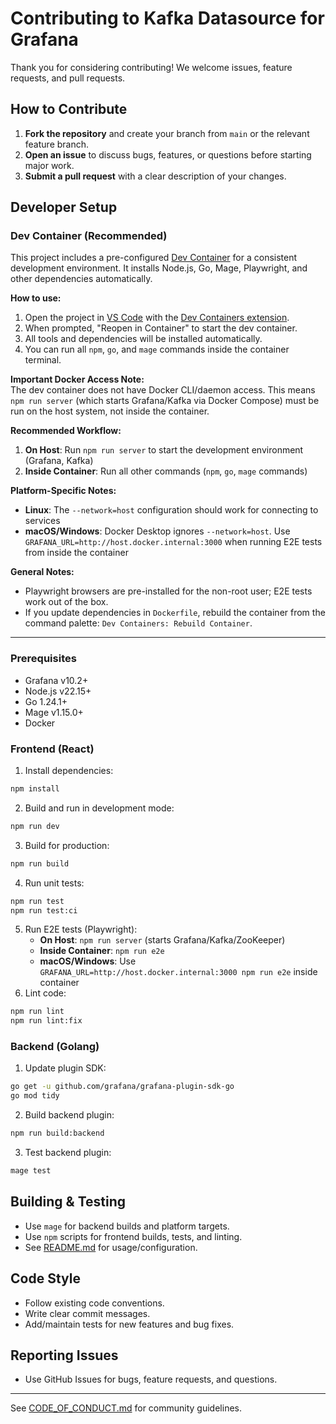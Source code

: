 
# Contributing to Kafka Datasource for Grafana

Thank you for considering contributing! We welcome issues, feature requests, and pull requests.

## How to Contribute

1. **Fork the repository** and create your branch from `main` or the relevant feature branch.
2. **Open an issue** to discuss bugs, features, or questions before starting major work.
3. **Submit a pull request** with a clear description of your changes.

## Developer Setup

### Dev Container (Recommended)

This project includes a pre-configured [Dev Container](https://containers.dev/) for a consistent development environment. It installs Node.js, Go, Mage, Playwright, and other dependencies automatically.

**How to use:**

1. Open the project in [VS Code](https://code.visualstudio.com/) with the [Dev Containers extension](https://marketplace.visualstudio.com/items?itemName=ms-vscode-remote.remote-containers).
2. When prompted, "Reopen in Container" to start the dev container.
3. All tools and dependencies will be installed automatically.
4. You can run all `npm`, `go`, and `mage` commands inside the container terminal.

**Important Docker Access Note:**  
The dev container does not have Docker CLI/daemon access. This means `npm run server` (which starts Grafana/Kafka via Docker Compose) must be run on the host system, not inside the container.

**Recommended Workflow:**

1. **On Host**: Run `npm run server` to start the development environment (Grafana, Kafka)
2. **Inside Container**: Run all other commands (`npm`, `go`, `mage` commands)

**Platform-Specific Notes:**

- **Linux**: The `--network=host` configuration should work for connecting to services
- **macOS/Windows**: Docker Desktop ignores `--network=host`. Use `GRAFANA_URL=http://host.docker.internal:3000` when running E2E tests from inside the container

**General Notes:**

- Playwright browsers are pre-installed for the non-root user; E2E tests work out of the box.
- If you update dependencies in `Dockerfile`, rebuild the container from the command palette: `Dev Containers: Rebuild Container`.

---

### Prerequisites

- Grafana v10.2+
- Node.js v22.15+
- Go 1.24.1+
- Mage v1.15.0+
- Docker

### Frontend (React)

1. Install dependencies:

 ```bash
 npm install
 ```

2. Build and run in development mode:

 ```bash
 npm run dev
 ```

3. Build for production:

 ```bash
 npm run build
 ```

4. Run unit tests:

 ```bash
 npm run test
 npm run test:ci
 ```

5. Run E2E tests (Playwright):
   - **On Host**: `npm run server` (starts Grafana/Kafka/ZooKeeper)
   - **Inside Container**: `npm run e2e`
   - **macOS/Windows**: Use `GRAFANA_URL=http://host.docker.internal:3000 npm run e2e` inside container
6. Lint code:

 ```bash
 npm run lint
 npm run lint:fix
 ```

### Backend (Golang)

1. Update plugin SDK:

 ```bash
 go get -u github.com/grafana/grafana-plugin-sdk-go
 go mod tidy
 ```

2. Build backend plugin:

 ```bash
 npm run build:backend
 ```

3. Test backend plugin:

 ```bash
 mage test
 ```

## Building & Testing

- Use `mage` for backend builds and platform targets.
- Use `npm` scripts for frontend builds, tests, and linting.
- See [README.md](README.md) for usage/configuration.

## Code Style

- Follow existing code conventions.
- Write clear commit messages.
- Add/maintain tests for new features and bug fixes.

## Reporting Issues

- Use GitHub Issues for bugs, feature requests, and questions.

---

See [CODE_OF_CONDUCT.md](CODE_OF_CONDUCT.md) for community guidelines.
